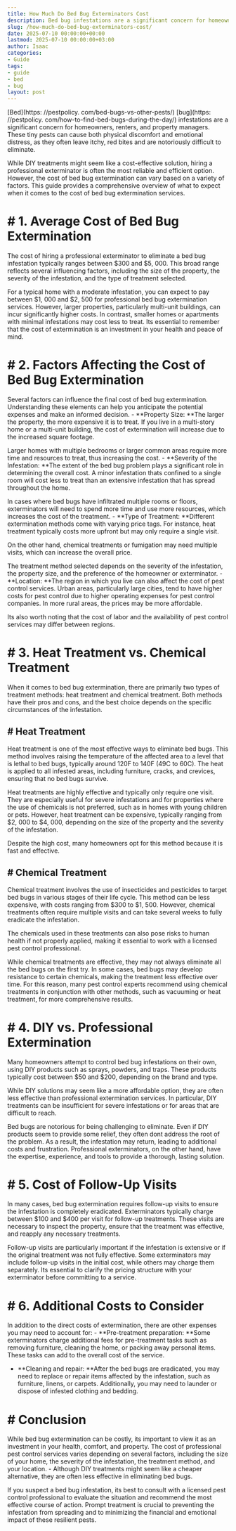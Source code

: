 ```yaml
---
title: How Much Do Bed Bug Exterminators Cost
description: Bed bug infestations are a significant concern for homeowners, renters, and property managers. These tiny pests can cause both physical discomfort and...
slug: /how-much-do-bed-bug-exterminators-cost/
date: 2025-07-10 00:00:00+00:00
lastmod: 2025-07-10 00:00:00+03:00
author: Isaac
categories:
- Guide
tags:
- guide
- bed
- bug
layout: post
---
```


[Bed](https: //pestpolicy. com/bed-bugs-vs-other-pests/) [bug](https: //pestpolicy. com/how-to-find-bed-bugs-during-the-day/) infestations are a significant concern for homeowners, renters, and property managers. These tiny pests can cause both physical discomfort and emotional distress, as they often leave itchy, red bites and are notoriously difficult to eliminate.

While DIY treatments might seem like a cost-effective solution, hiring a professional exterminator is often the most reliable and efficient option. However, the cost of bed bug extermination can vary based on a variety of factors. This guide provides a comprehensive overview of what to expect when it comes to the cost of bed bug extermination services.

# # 1. Average Cost of Bed Bug Extermination

The cost of hiring a professional exterminator to eliminate a bed bug infestation typically ranges between $300 and $5, 000. This broad range reflects several influencing factors, including the size of the property, the severity of the infestation, and the type of treatment selected.

For a typical home with a moderate infestation, you can expect to pay between $1, 000 and $2, 500 for professional bed bug extermination services. However, larger properties, particularly multi-unit buildings, can incur significantly higher costs. In contrast, smaller homes or apartments with minimal infestations may cost less to treat. Its essential to remember that the cost of extermination is an investment in your health and peace of mind.

# # 2. Factors Affecting the Cost of Bed Bug Extermination

Several factors can influence the final cost of bed bug extermination. Understanding these elements can help you anticipate the potential expenses and make an informed decision. - **Property Size: **The larger the property, the more expensive it is to treat. If you live in a multi-story home or a multi-unit building, the cost of extermination will increase due to the increased square footage.

Larger homes with multiple bedrooms or larger common areas require more time and resources to treat, thus increasing the cost. - **Severity of the Infestation: **The extent of the bed bug problem plays a significant role in determining the overall cost. A minor infestation thats confined to a single room will cost less to treat than an extensive infestation that has spread throughout the home.

In cases where bed bugs have infiltrated multiple rooms or floors, exterminators will need to spend more time and use more resources, which increases the cost of the treatment. - **Type of Treatment: **Different extermination methods come with varying price tags. For instance, heat treatment typically costs more upfront but may only require a single visit.

On the other hand, chemical treatments or fumigation may need multiple visits, which can increase the overall price.

The treatment method selected depends on the severity of the infestation, the property size, and the preference of the homeowner or exterminator. - **Location: **The region in which you live can also affect the cost of pest control services. Urban areas, particularly large cities, tend to have higher costs for pest control due to higher operating expenses for pest control companies. In more rural areas, the prices may be more affordable.

Its also worth noting that the cost of labor and the availability of pest control services may differ between regions.

# # 3. Heat Treatment vs. Chemical Treatment

When it comes to bed bug extermination, there are primarily two types of treatment methods: heat treatment and chemical treatment. Both methods have their pros and cons, and the best choice depends on the specific circumstances of the infestation.

## # Heat Treatment

Heat treatment is one of the most effective ways to eliminate bed bugs. This method involves raising the temperature of the affected area to a level that is lethal to bed bugs, typically around 120F to 140F (49C to 60C). The heat is applied to all infested areas, including furniture, cracks, and crevices, ensuring that no bed bugs survive.

Heat treatments are highly effective and typically only require one visit. They are especially useful for severe infestations and for properties where the use of chemicals is not preferred, such as in homes with young children or pets. However, heat treatment can be expensive, typically ranging from $2, 000 to $4, 000, depending on the size of the property and the severity of the infestation.

Despite the high cost, many homeowners opt for this method because it is fast and effective.

## # Chemical Treatment

Chemical treatment involves the use of insecticides and pesticides to target bed bugs in various stages of their life cycle. This method can be less expensive, with costs ranging from $300 to $1, 500. However, chemical treatments often require multiple visits and can take several weeks to fully eradicate the infestation.

The chemicals used in these treatments can also pose risks to human health if not properly applied, making it essential to work with a licensed pest control professional.

While chemical treatments are effective, they may not always eliminate all the bed bugs on the first try. In some cases, bed bugs may develop resistance to certain chemicals, making the treatment less effective over time. For this reason, many pest control experts recommend using chemical treatments in conjunction with other methods, such as vacuuming or heat treatment, for more comprehensive results.

# # 4. DIY vs. Professional Extermination

Many homeowners attempt to control bed bug infestations on their own, using DIY products such as sprays, powders, and traps. These products typically cost between $50 and $200, depending on the brand and type.

While DIY solutions may seem like a more affordable option, they are often less effective than professional extermination services. In particular, DIY treatments can be insufficient for severe infestations or for areas that are difficult to reach.

Bed bugs are notorious for being challenging to eliminate. Even if DIY products seem to provide some relief, they often dont address the root of the problem. As a result, the infestation may return, leading to additional costs and frustration. Professional exterminators, on the other hand, have the expertise, experience, and tools to provide a thorough, lasting solution.

# # 5. Cost of Follow-Up Visits

In many cases, bed bug extermination requires follow-up visits to ensure the infestation is completely eradicated. Exterminators typically charge between $100 and $400 per visit for follow-up treatments. These visits are necessary to inspect the property, ensure that the treatment was effective, and reapply any necessary treatments.

Follow-up visits are particularly important if the infestation is extensive or if the original treatment was not fully effective. Some exterminators may include follow-up visits in the initial cost, while others may charge them separately. Its essential to clarify the pricing structure with your exterminator before committing to a service.

# # 6. Additional Costs to Consider

In addition to the direct costs of extermination, there are other expenses you may need to account for: - **Pre-treatment preparation: **Some exterminators charge additional fees for pre-treatment tasks such as removing furniture, cleaning the home, or packing away personal items. These tasks can add to the overall cost of the service.

- **Cleaning and repair: **After the bed bugs are eradicated, you may need to replace or repair items affected by the infestation, such as furniture, linens, or carpets. Additionally, you may need to launder or dispose of infested clothing and bedding.

# # Conclusion

While bed bug extermination can be costly, its important to view it as an investment in your health, comfort, and property. The cost of professional pest control services varies depending on several factors, including the size of your home, the severity of the infestation, the treatment method, and your location. - Although DIY treatments might seem like a cheaper alternative, they are often less effective in eliminating bed bugs.

If you suspect a bed bug infestation, its best to consult with a licensed pest control professional to evaluate the situation and recommend the most effective course of action. Prompt treatment is crucial to preventing the infestation from spreading and to minimizing the financial and emotional impact of these resilient pests.
